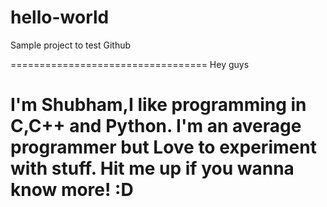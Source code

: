 # hello-world
Sample project to test Github

==================================
Hey guys

I'm Shubham,I like programming in C,C++ and Python. I'm an average programmer but Love to experiment with stuff. Hit me up if you wanna know more! :D
==================================
